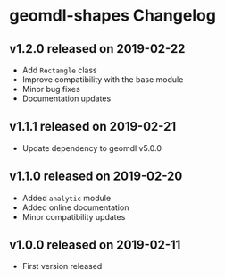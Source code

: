 # geomdl-shapes Changelog

## v1.2.0 released on 2019-02-22

* Add `Rectangle` class
* Improve compatibility with the base module
* Minor bug fixes
* Documentation updates

## v1.1.1 released on 2019-02-21

* Update dependency to geomdl v5.0.0

## v1.1.0 released on 2019-02-20

* Added `analytic` module
* Added online documentation
* Minor compatibility updates

## v1.0.0 released on 2019-02-11

* First version released
